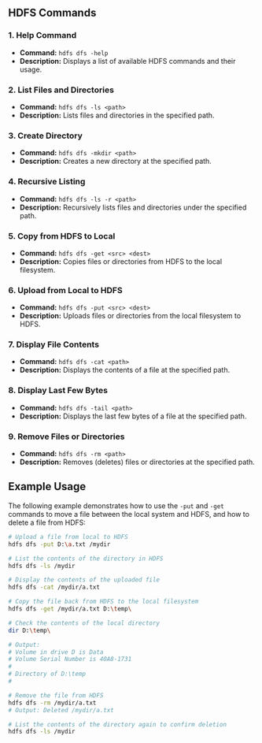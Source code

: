 ## HDFS Commands

### 1. Help Command
- **Command:** `hdfs dfs -help`
- **Description:** Displays a list of available HDFS commands and their usage.

### 2. List Files and Directories
- **Command:** `hdfs dfs -ls <path>`
- **Description:** Lists files and directories in the specified path.

### 3. Create Directory
- **Command:** `hdfs dfs -mkdir <path>`
- **Description:** Creates a new directory at the specified path.

### 4. Recursive Listing
- **Command:** `hdfs dfs -ls -r <path>`
- **Description:** Recursively lists files and directories under the specified path.

### 5. Copy from HDFS to Local
- **Command:** `hdfs dfs -get <src> <dest>`
- **Description:** Copies files or directories from HDFS to the local filesystem.

### 6. Upload from Local to HDFS
- **Command:** `hdfs dfs -put <src> <dest>`
- **Description:** Uploads files or directories from the local filesystem to HDFS.

### 7. Display File Contents
- **Command:** `hdfs dfs -cat <path>`
- **Description:** Displays the contents of a file at the specified path.

### 8. Display Last Few Bytes
- **Command:** `hdfs dfs -tail <path>`
- **Description:** Displays the last few bytes of a file at the specified path.

### 9. Remove Files or Directories
- **Command:** `hdfs dfs -rm <path>`
- **Description:** Removes (deletes) files or directories at the specified path.

## Example Usage

The following example demonstrates how to use the `-put` and `-get` commands to move a file between the local system and HDFS, and how to delete a file from HDFS:

```bash
# Upload a file from local to HDFS
hdfs dfs -put D:\a.txt /mydir

# List the contents of the directory in HDFS
hdfs dfs -ls /mydir

# Display the contents of the uploaded file
hdfs dfs -cat /mydir/a.txt

# Copy the file back from HDFS to the local filesystem
hdfs dfs -get /mydir/a.txt D:\temp\

# Check the contents of the local directory
dir D:\temp\

# Output:
# Volume in drive D is Data
# Volume Serial Number is 40A8-1731
#
# Directory of D:\temp
#

# Remove the file from HDFS
hdfs dfs -rm /mydir/a.txt
# Output: Deleted /mydir/a.txt

# List the contents of the directory again to confirm deletion
hdfs dfs -ls /mydir
